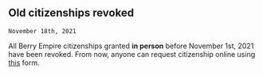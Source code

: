 ## Old citizenships revoked
<code>November 18th, 2021</code>

All Berry Empire citizenships granted <strong>in person</strong> before November 1st, 2021 have been revoked.
From now, anyone can request citizenship online using <a href="https://docs.google.com/forms/d/e/1FAIpQLSfkJTmNNMBZQjtnY1X0qukH5jc4miOadwbrQjsZ3HqjJVhTfQ/viewform?usp=sf_link">this</a> form.
